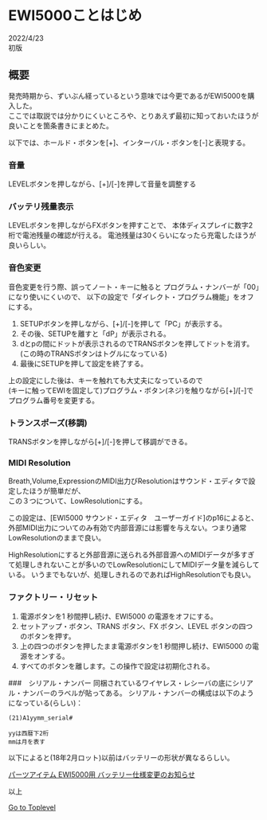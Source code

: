     
# EWI5000ことはじめ    

2022/4/23      
初版    
  
## 概要    
発売時期から、ずいぶん経っているという意味では今更であるがEWI5000を購入した。  
ここでは取説では分かりにくいところや、とりあえず最初に知っておいたほうが良いことを箇条書きにまとめた。

以下では、ホールド・ボタンを[+]、インターバル・ボタンを[-]と表現する。

### 音量
LEVELボタンを押しながら、[+]/[-]を押して音量を調整する

### バッテリ残量表示
LEVELボタンを押しながらFXボタンを押すことで、
本体ディスプレイに数字2桁で電池残量の確認が行える。
電池残量は30くらいになったら充電したほうが良いらしい。

### 音色変更
音色変更を行う際、誤ってノート・キーに触ると
プログラム・ナンバーが「00」になり使いにくいので、
以下の設定で「ダイレクト・プログラム機能」をオフにする。

1. SETUPボタンを押しながら、[+]/[-]を押して「PC」が表示する。
1. その後、SETUPを離すと「dP」が表示される。
1. dとpの間にドットが表示されるのでTRANSボタンを押してドットを消す。(この時のTRANSボタンはトグルになっている)
1. 最後にSETUPを押して設定を終了する。

上の設定にした後は、キーを触れても大丈夫になっているので  
(キーに触ってEWIを固定して)プログラム・ボタン(ネジ)を触りながら[+]/[-]でプログラム番号を変更する。

### トランスポーズ(移調)
TRANSボタンを押しながら[+]/[-]を押して移調ができる。

### MIDI Resolution
Breath,Volume,ExpressionのMIDI出力びResolutionはサウンド・エディタで設定したほうが簡単だが、  
この３つについて、LowResolutionにする。

この設定は、[EWI5000 サウンド・エディタ　ユーザーガイド]のp16によると、外部MIDI出力についてのみ有効で内部音源には影響を与えない。つまり通常LowResolutionのままで良い。

HighResolutionにすると外部音源に送られる外部音源へのMIDIデータが多すぎて処理しきれないことが多いのでLowResolutionにしてMIDIデータ量を減らしている。
いうまでもないが、処理しきれるのであればHighResolutionでも良い。

### ファクトリー・リセット
1. 電源ボタンを1 秒間押し続け、EWI5000 の電源をオフにする。
1. セットアップ・ボタン、TRANS ボタン、FX ボタン、LEVEL ボタンの四つのボタンを押す。
1. 上の四つのボタンを押したまま電源ボタンを1 秒間押し続け、EWI5000 の電源をオンする。
1. すべてのボタンを離します。この操作で設定は初期化される。

###　シリアル・ナンバー
同梱されているワイヤレス・レシーバの底にシリアル・ナンバーのラベルが貼ってある。
シリアル・ナンバーの構成は以下のようになっている(らしい)：
```
(21)A1yymm_serial#

yyは西暦下2桁
mmは月を表す
```

以下によると(18年2月ロット)以前はバッテリーの形状が異なるらしい。

[パーツアイテム EWI5000用 バッテリー仕様変更のお知らせ](http://ewi.akai-pro.jp/ewi5000/data/battery_spec_change.php)  

以上

[Go to Toplevel](https://xshigee.github.io/web0/)  

